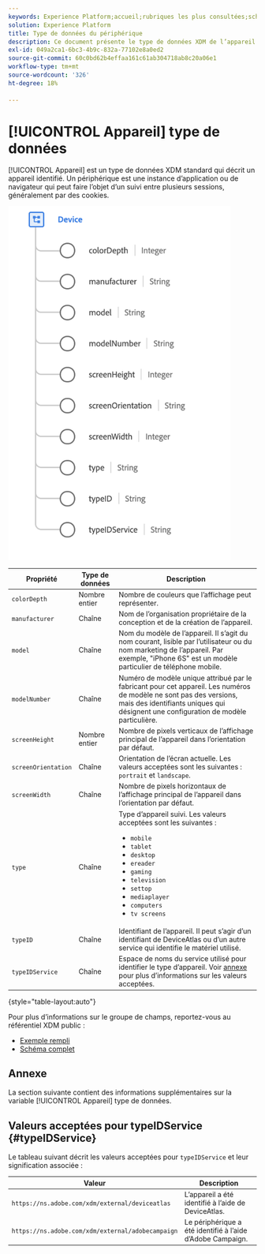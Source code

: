 ```yaml
---
keywords: Experience Platform;accueil;rubriques les plus consultées;schéma;schéma;XDM;champs;schémas;schémas;appareil;type de données;type de données;type de données
solution: Experience Platform
title: Type de données du périphérique
description: Ce document présente le type de données XDM de l’appareil.
exl-id: 049a2ca1-6bc3-4b9c-832a-77102e8a0ed2
source-git-commit: 60c0bd62b4effaa161c61ab304718ab8c20a06e1
workflow-type: tm+mt
source-wordcount: '326'
ht-degree: 18%

---
```


# [!UICONTROL Appareil] type de données

[!UICONTROL Appareil] est un type de données XDM standard qui décrit un appareil identifié. Un périphérique est une instance d’application ou de navigateur qui peut faire l’objet d’un suivi entre plusieurs sessions, généralement par des cookies.

<img src="../images/data-types/device.png" width="450" /><br />

| Propriété | Type de données | Description |
| --- | --- | --- |
| `colorDepth` | Nombre entier | Nombre de couleurs que l’affichage peut représenter. |
| `manufacturer` | Chaîne | Nom de l’organisation propriétaire de la conception et de la création de l’appareil. |
| `model` | Chaîne | Nom du modèle de l’appareil. Il s’agit du nom courant, lisible par l’utilisateur ou du nom marketing de l’appareil. Par exemple, &quot;iPhone 6S&quot; est un modèle particulier de téléphone mobile. |
| `modelNumber` | Chaîne | Numéro de modèle unique attribué par le fabricant pour cet appareil. Les numéros de modèle ne sont pas des versions, mais des identifiants uniques qui désignent une configuration de modèle particulière. |
| `screenHeight` | Nombre entier | Nombre de pixels verticaux de l’affichage principal de l’appareil dans l’orientation par défaut. |
| `screenOrientation` | Chaîne | Orientation de l’écran actuelle. Les valeurs acceptées sont les suivantes : `portrait` et `landscape`. |
| `screenWidth` | Chaîne | Nombre de pixels horizontaux de l’affichage principal de l’appareil dans l’orientation par défaut. |
| `type` | Chaîne | Type d’appareil suivi. Les valeurs acceptées sont les suivantes : <ul><li>`mobile`</li><li>`tablet`</li><li>`desktop`</li><li>`ereader`</li><li>`gaming`</li><li>`television`</li><li>`settop`</li><li>`mediaplayer`</li><li>`computers`</li><li>`tv screens`</li></ul> |
| `typeID` | Chaîne | Identifiant de l’appareil. Il peut s’agir d’un identifiant de DeviceAtlas ou d’un autre service qui identifie le matériel utilisé. |
| `typeIDService` | Chaîne | Espace de noms du service utilisé pour identifier le type d’appareil. Voir [annexe](#typeIDService) pour plus d’informations sur les valeurs acceptées. |

{style="table-layout:auto"}

Pour plus d’informations sur le groupe de champs, reportez-vous au référentiel XDM public :

* [Exemple rempli](https://github.com/adobe/xdm/blob/master/components/datatypes/device.example.1.json)
* [Schéma complet](https://github.com/adobe/xdm/blob/master/components/datatypes/device.schema.json)

## Annexe

La section suivante contient des informations supplémentaires sur la variable [!UICONTROL Appareil] type de données.

## Valeurs acceptées pour typeIDService {#typeIDService}

Le tableau suivant décrit les valeurs acceptées pour `typeIDService` et leur signification associée :

| Valeur | Description |
| --- | --- |
| `https://ns.adobe.com/xdm/external/deviceatlas` | L’appareil a été identifié à l’aide de DeviceAtlas. |
| `https://ns.adobe.com/xdm/external/adobecampaign` | Le périphérique a été identifié à l’aide d’Adobe Campaign. |
